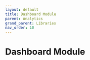 ```yaml
---
layout: default
title: Dashboard Module
parent: Analytics
grand_parent: Libraries
nav_order: 10
---
```


# Dashboard Module




